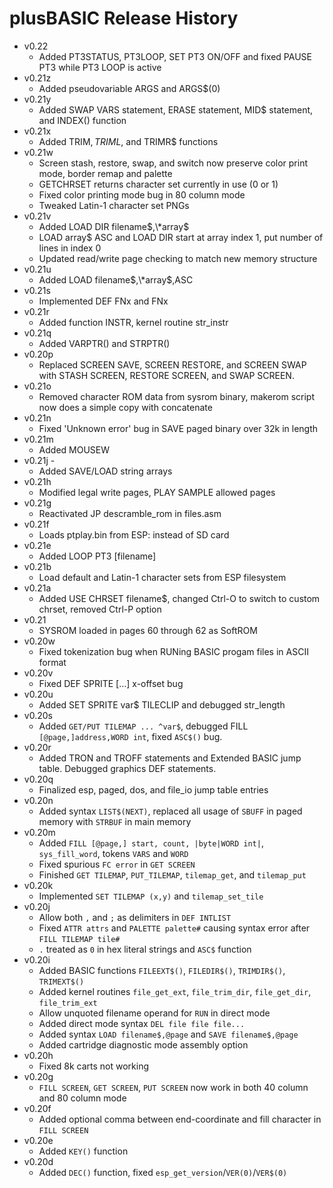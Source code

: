 # plusBASIC Release History
 - v0.22 
   - Added PT3STATUS, PT3LOOP, SET PT3 ON/OFF and fixed PAUSE PT3 while PT3 LOOP is active
 - v0.21z 
   - Added pseudovariable ARGS and ARGS$(0)
 - v0.21y
   - Added SWAP VARS statement, ERASE statement, MID$ statement, and INDEX() function
 - v0.21x 
   - Added TRIM$, TRIML$, and TRIMR$ functions
 - v0.21w 
   - Screen stash, restore, swap, and switch now preserve color print mode, border remap and palette
   - GETCHRSET returns character set currently in use (0 or 1)
   - Fixed color printing mode bug in 80 column mode
   - Tweaked Latin-1 character set PNGs
 - v0.21v
   - Added LOAD DIR filename$,\*array$
   - LOAD array$ ASC and LOAD DIR start at array index 1, put number of lines in index 0 
   - Updated read/write page checking to match new memory structure   
 - v0.21u
   - Added LOAD filename$,\*array$,ASC
 - v0.21s
   - Implemented DEF FNx and FNx
 - v0.21r
   - Added function INSTR, kernel routine str_instr
 - v0.21q
   - Added VARPTR() and STRPTR()
 - v0.20p
   - Replaced SCREEN SAVE, SCREEN RESTORE, and SCREEN SWAP with STASH SCREEN, RESTORE SCREEN, and SWAP SCREEN.
 - v0.21o
   - Removed character ROM data from sysrom binary, makerom script now does a simple copy with concatenate
 - v0.21n
   - Fixed 'Unknown error' bug in SAVE paged binary over 32k in length
 - v0.21m
   - Added MOUSEW
 - v0.21j -
   - Added SAVE/LOAD string arrays
 - v0.21h
   - Modified legal write pages, PLAY SAMPLE allowed pages
 - v0.21g
   - Reactivated JP descramble_rom in files.asm
 - v0.21f
   - Loads ptplay.bin from ESP: instead of SD card
 - v0.21e
   - Added LOOP PT3 [filename]
 - v0.21b
   - Load default and Latin-1 character sets from ESP filesystem
 - v0.21a
   - Added USE CHRSET filename$, changed Ctrl-O to switch to custom chrset, removed Ctrl-P option
 - v0.21
   - SYSROM loaded in pages 60 through 62 as SoftROM
 - v0.20w
   - Fixed tokenization bug when RUNing BASIC progam files in ASCII format
 - v0.20v
   - Fixed DEF SPRITE [...] x-offset bug
 - v0.20u
   - Added SET SPRITE var$ TILECLIP and debugged str_length
 - v0.20s
   - Added `GET/PUT TILEMAP ... ^var$`, debugged FILL `[@page,]address,WORD int`, fixed `ASC$()` bug.
 - v0.20r
    - Added TRON and TROFF statements and Extended BASIC jump table. Debugged graphics DEF statements.
 - v0.20q
    - Finalized esp, paged, dos, and file_io jump table entries
 - v0.20n
    - Added syntax `LIST$(NEXT)`, replaced all usage of `SBUFF` in paged memory with `STRBUF` in main memory
 - v0.20m
   - Added `FILL [@page,] start, count, |byte|WORD int|`,  `sys_fill_word`, tokens `VARS` and `WORD`
   - Fixed spurious `FC error` in `GET SCREEN`
   - Finished `GET TILEMAP`, `PUT_TILEMAP`, `tilemap_get`, and `tilemap_put`
 - v0.20k
   - Implemented `SET TILEMAP (x,y)` and `tilemap_set_tile`
 - v0.20j
   - Allow both `,` and `;` as delimiters in `DEF INTLIST`
   - Fixed `ATTR attrs` and `PALETTE palette#` causing syntax error after `FILL TILEMAP tile#`
   - `.` treated as `0` in hex literal strings and `ASC$` function
 - v0.20i
   - Added BASIC functions `FILEEXT$()`, `FILEDIR$()`, `TRIMDIR$()`, `TRIMEXT$()`
   - Added kernel routines `file_get_ext`, `file_trim_dir`, `file_get_dir`, `file_trim_ext`
   - Allow unquoted filename operand for `RUN` in direct mode
   - Added direct mode syntax `DEL file file file...`
   - Added syntax `LOAD filename$,@page` and `SAVE filename$,@page`
   - Added cartridge diagnostic mode assembly option
 - v0.20h
   - Fixed 8k carts not working
 - v0.20g
   - `FILL SCREEN`, `GET SCREEN`, `PUT SCREEN` now work in both 40 column and 80 column mode
 - v0.20f
   - Added optional comma between end-coordinate and fill character in `FILL SCREEN`
 - v0.20e
   - Added `KEY()` function
 - v0.20d
   - Added `DEC()` function, fixed `esp_get_version`/`VER(0)`/`VER$(0)`
